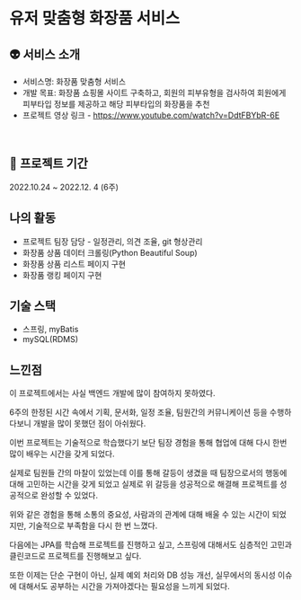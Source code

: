 # 유저 맞춤형 화장품 서비스

## 👽 서비스 소개
* 서비스명:  화장품 맞춤형 서비스
* 개발 목표: 화장품 쇼핑몰 사이트 구축하고, 회원의 피부유형을 검사하여 회원에게 피부타입 정보를 제공하고 해당 피부타입의 화장품을 추천
* 프로젝트 영상 링크 - https://www.youtube.com/watch?v=DdtFBYbR-6E
<br>

## 📅 프로젝트 기간
2022.10.24 ~ 2022.12. 4 (6주)
<br>

## 나의 활동
* 프로젝트 팀장 담당 - 일정관리, 의견 조율, git 형상관리
* 화장품 상품 데이터 크롤링(Python Beautiful Soup)
* 화장품 상품 리스트 페이지 구현
* 화장품 랭킹 페이지 구현 

## 기술 스택
* 스프링, myBatis
* mySQL(RDMS)

## 느낀점
이 프로젝트에서는 사실 백엔드 개발에 많이 참여하지 못하였다.

6주의 한정된 시간 속에서 기획, 문서화, 일정 조율, 팀원간의 커뮤니케이션 등을 수행하다보니 개발을 많이 못했던 점이 아쉬웠다.

이번 프로젝트는 기술적으로 학습했다기 보단 팀장 경험을 통해 협업에 대해 다시 한번 많이 배우는 시간을 갖게 되었다.

실제로 팀원들 간의 마찰이 있었는데 이를 통해 갈등이 생겼을 때 팀장으로서의 행동에 대해 고민하는 시간을 갖게 되었고 실제로 위 갈등을 성공적으로 해결해 프로젝트를 성공적으로 완성할 수 있었다.

위와 같은 경험을 통해 소통의 중요성, 사람과의 관계에 대해 배울 수 있는 시간이 되었지만, 기술적으로 부족함을 다시 한 번 느꼈다.

다음에는 JPA를 학습해 프로젝트를 진행하고 싶고, 스프링에 대해서도 심층적인 고민과 클린코드로 프로젝트를 진행해보고 싶다.

또한 이제는 단순 구현이 아닌, 실제 예외 처리와 DB 성능 개선, 실무에서의 동시성 이슈에 대해서도 공부하는 시간을 가져야겠다는 필요성을 느끼게 되었다.
